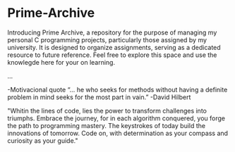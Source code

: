 # Prime-Archive
Introducing Prime Archive, a repository for the purpose of managing my personal C programming projects, particularly those assigned by my university. It is designed to organize assignments, serving as a dedicated resource to future reference. Feel free to explore this space and use the knowlegde here for your on learning.  

...

-Motivacional quote
“… he who seeks for methods without having a definite problem in mind seeks for the most part in vain.”
-David Hilbert

"Whitin the lines of code, lies the power to transform challenges into triumphs. Embrace the journey, for in each algorithm conquered, you forge the path to programming mastery. The keystrokes of today build the innovations of tomorrow. Code on, with determination as your compass and curiosity as your guide."

